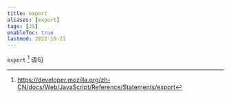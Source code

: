 ```yaml
---
title: export
aliases: [export]
tags: [JS]
enableToc: true
lastmod: 2022-10-21
---
```


`export` [^1] 语句

[^1]: <https://developer.mozilla.org/zh-CN/docs/Web/JavaScript/Reference/Statements/export>
